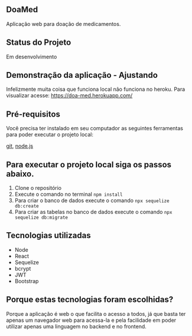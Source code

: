## DoaMed

Aplicação web para doação de medicamentos.

## Status do Projeto
Em desenvolvimento

## Demonstração da aplicação - Ajustando
Infelizmente muita coisa que funciona local não funciona no heroku.
Para visualizar acesse: https://doa-med.herokuapp.com/


## Pré-requisitos
Você precisa ter instalado em seu computador as seguintes ferramentas para poder executar o projeto local:

[git](https://git-scm.com/downloads), [node.js](https://nodejs.org/en/download/)

## Para executar o projeto local siga os passos abaixo.

1. Clone o repositório
2. Execute o comando no terminal ``npm install``
3. Para criar o banco de dados execute o comando  ``npx sequelize db:create``
4. Para criar as tabelas no banco de dados execute o comando ``npx sequelize db:migrate``

## Tecnologias utilizadas

- Node
- React
- Sequelize
- bcrypt
- JWT
- Bootstrap

## Porque estas tecnologias foram escolhidas?

Porque a aplicação é web o que facilita o acesso a todos, já que basta ter apenas um navegador web para acessa-la e pela facilidade em poder utilizar apenas uma linguagem no backend e no frontend.


